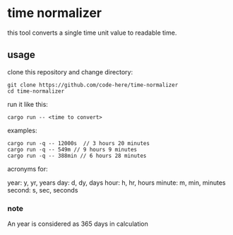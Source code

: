 # time normalizer

this tool converts a single time unit value to readable time.

## usage

clone this repository and change directory:

    git clone https://github.com/code-here/time-normalizer
    cd time-normalizer

run it like this:

    cargo run -- <time to convert>

examples:

    cargo run -q -- 12000s  // 3 hours 20 minutes
    cargo run -q -- 549m // 9 hours 9 minutes
    cargo run -q -- 388min // 6 hours 28 minutes

acronyms for:

year: y, yr, years
day: d, dy, days
hour: h, hr, hours
minute: m, min, minutes
second: s, sec, seconds

### note

An year is considered as 365 days in calculation

